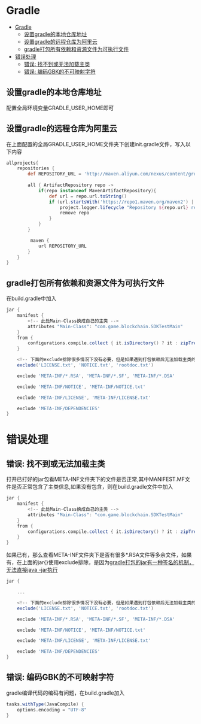 # Gradle

- [Gradle](#gradle)
  - [设置gradle的本地仓库地址](#设置gradle的本地仓库地址)
  - [设置gradle的远程仓库为阿里云](#设置gradle的远程仓库为阿里云)
  - [gradle打包所有依赖和资源文件为可执行文件](#gradle打包所有依赖和资源文件为可执行文件)
- [错误处理](#错误处理)
  - [错误: 找不到或无法加载主类](#错误-找不到或无法加载主类)
  - [错误: 编码GBK的不可映射字符](#错误-编码gbk的不可映射字符)

## 设置gradle的本地仓库地址

配置全局环境变量GRADLE_USER_HOME即可

## 设置gradle的远程仓库为阿里云

在上面配置的全局GRADLE_USER_HOME文件夹下创建init.gradle文件，写入以下内容

```gradle
allprojects{
    repositories {
        def REPOSITORY_URL = 'http://maven.aliyun.com/nexus/content/groups/public/'
       
        all { ArtifactRepository repo ->
            if(repo instanceof MavenArtifactRepository){
                def url = repo.url.toString()
                if (url.startsWith('https://repo1.maven.org/maven2') || url.startsWith('https://jcenter.bintray.com/')) {
                    project.logger.lifecycle "Repository ${repo.url} replaced by $REPOSITORY_URL."
                    remove repo
                }
            }
        }

         maven {
            url REPOSITORY_URL
        }
    }
}
```

## gradle打包所有依赖和资源文件为可执行文件

在build.gradle中加入
```gradle
jar {
    manifest {
        <!-- 此处Main-Class换成自己的主类 -->
        attributes "Main-Class": "com.game.blockchain.SDKTestMain"
    }
    from {
        configurations.compile.collect { it.isDirectory() ? it : zipTree(it) }
    }

    <!-- 下面的exclude排除很多情况下没有必要，但是如果遇到打包依赖后无法加载主类的情况下可以使用 -->
    exclude('LICENSE.txt', 'NOTICE.txt', 'rootdoc.txt')

    exclude 'META-INF/*.RSA', 'META-INF/*.SF', 'META-INF/*.DSA'

    exclude 'META-INF/NOTICE', 'META-INF/NOTICE.txt'

    exclude 'META-INF/LICENSE', 'META-INF/LICENSE.txt'

    exclude 'META-INF/DEPENDENCIES'
}
```

# 错误处理

## 错误: 找不到或无法加载主类

打开已打好的jar包看META-INF文件夹下的文件是否正常,其中MANIFEST.MF文件是否正常包含了主类信息,如果没有包含，则在build.gradle文件中加入
```gradle
jar {
    manifest {
        <!-- 此处Main-Class换成自己的主类 -->
        attributes "Main-Class": "com.game.blockchain.SDKTestMain"
    }
    from {
        configurations.compile.collect { it.isDirectory() ? it : zipTree(it) }
    }
}
```
如果已有，那么查看META-INF文件夹下是否有很多*.RSA文件等多余文件，如果有，在上面的jar{}使用exclude排除，是因为[gradle打包的jar有一种签名的机制，无法直接java -jar执行](https://www.cnblogs.com/Zhongzz/p/10215097.html)
```gradle
jar {

    ...

    <!-- 下面的exclude排除很多情况下没有必要，但是如果遇到打包依赖后无法加载主类的情况下可以使用 -->
    exclude('LICENSE.txt', 'NOTICE.txt', 'rootdoc.txt')

    exclude 'META-INF/*.RSA', 'META-INF/*.SF', 'META-INF/*.DSA'

    exclude 'META-INF/NOTICE', 'META-INF/NOTICE.txt'

    exclude 'META-INF/LICENSE', 'META-INF/LICENSE.txt'

    exclude 'META-INF/DEPENDENCIES'
}
```

## 错误: 编码GBK的不可映射字符

gradle编译代码的编码有问题，在build.gradle加入
```gradle
tasks.withType(JavaCompile) {
    options.encoding = "UTF-8"
}
```